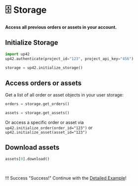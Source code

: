 # :file_cabinet: Storage

**Access all previous orders or assets in your account.**

## Initialize Storage

```python
import up42
up42.authenticate(project_id="123", project_api_key="456")

storage = up42.initialize_storage()
```

## Access orders or assets

Get a list of all order or asset objects in your user storage:

```python
orders = storage.get_orders()
```

```python
assets = storage.get_assets()
```

Or access a specific order or asset via `up42.initialize_order(order_id="123")` or `up42.initialize_asset(asset_id="123")`   

## Download assets

```python
assets[0].download()
```

<br>

!!! Success "Success!"
    Continue with the [Detailed Example](/guides/detailed-example/)!
